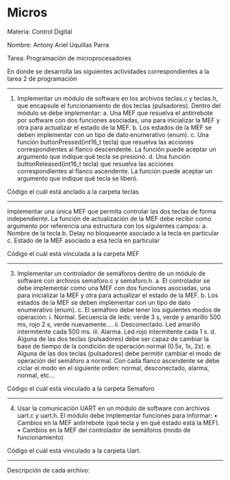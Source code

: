 # Micros

Materia: Control Digital

Nombre: Antony Ariel Uquillas Parra

Tarea: Programación de microprocesadores

En donde se desarrolla las siguientes actividades correspondientes a la tarea 2 de programación

--------------------------------------------------------------------------------

1. Implementar un módulo de software en los archivos teclas.c y teclas.h, que
encapsule el funcionamiento de dos teclas (pulsadores).
Dentro del módulo se debe implementar:
a. Una MEF que resuelva el antirrebote por software con dos funciones
asociadas, una para inicializar la MEF y otra para actualizar el estado de la
MEF.
b. Los estados de la MEF se deben implementar con un tipo de dato enumerativo
(enum).
c. Una función buttonPressed(int16_t tecla) que resuelva las acciones
correspondientes al flanco descendente.
La función puede aceptar un argumento que indique qué tecla se presionó.
d. Una función buttonReleased(int16_t tecla) que resuelva las acciones
correspondientes al flanco ascendente.
La función puede aceptar un argumento que indique qué tecla se liberó.

Código el cuál está anclado a la carpeta teclas

--------------------------------------------------------------------------------

Implementar una única MEF que permita controlar las dos teclas de forma
independiente. La función de actualización de la MEF debe recibir como argumento
por referencia una estructura con los siguientes campos:
a. Nombre de la tecla
b. Delay no bloqueante asociado a la tecla en particular
c. Estado de la MEF asociado a esa tecla en particular

Código el cuál está vinculada a la carpeta MEF

---------------------------------------------------------------------------------

3. Implementar un controlador de semáforos dentro de un módulo de software con
archivos semaforo.c y semaforo.h.
a. El controlador se debe implementar como una MEF con dos funciones
asociadas, una para inicializar la MEF y otra para actualizar el estado de la
MEF.
b. Los estados de la MEF se deben implementar con un tipo de dato enumerativo
(enum).
c. El semáforo debe tener los siguientes modos de operación:
i. Normal. Secuencia de leds: verde 3 s, verde y amarillo 500 ms, rojo 2
s, verde nuevamente....
ii. Desconectado. Led amarillo intermitente cada 500 ms.
iii. Alarma. Led rojo intermitente cada 1 s.
d. Alguna de las dos teclas (pulsadores) debe ser capaz de cambiar la base de
tiempo de la condición de operación normal (0.5x, 1x, 2x).
e. Alguna de las dos teclas (pulsadores) debe permitir cambiar el modo de
operación del semáforo a normal. Con cada flanco ascendente se debe ciclar
el modo en el siguiente orden: normal, desconectado, alarma, normal, etc...

Código el cuál está vinculado a la carpeta Semaforo

--------------------------------------------------------------------------------

4. Usar la comunicación UART en un módulo de software con archivos uart.c y
uart.h. El módulo debe implementar funciones para informar:
• Cambios en la MEF antirrebote (qué tecla y en qué estado está la MEF).
• Cambios en la MEF del controlador de semáforos (modo de funcionamiento)

Código el cuál está vinculado a la carpeta Uart.

----------------------------------------------------------------------------------


Descripción de cada archivo:



